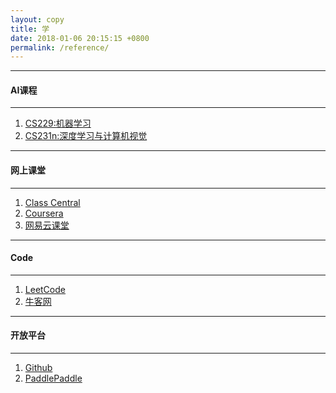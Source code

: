 ```yaml
---
layout: copy
title: 学
date: 2018-01-06 20:15:15 +0800
permalink: /reference/
---
```


<style>
abbr {text-decoration: none;}
</style>
<hr><h4 class="btn btn-info btn-lg">AI课程</h4><hr>
<ol class="rectangle-list">
<li><a href="http://cs229.stanford.edu/" target="_blank">CS229:机器学习</a></li>
<li><a href="http://cs231n.stanford.edu/" target="_blank">CS231n:深度学习与计算机视觉</a></li>
</ol>
<hr><h4 class="btn btn-primary btn-lg">网上课堂</h4><hr>
<ol class="rounded-list">
<li><a href="https://www.class-central.com/" target="_blank">Class Central</a></li>
<li><a href="https://www.coursera.org/" target="_blank">Coursera</a></li>
<li><a href="http://study.163.com/" target="_blank">网易云课堂</a></li>
</ol>
<hr><h4 class="btn btn-info btn-lg">Code</h4><hr>
<ol class="rectangle-list">
<li><a href="https://leetcode.com/" target="_blank">LeetCode</a></li>
<li><a href="https://www.nowcoder.com/" target="_blank">牛客网</a></li>
</ol>
<hr><h4 class="btn btn-primary btn-lg">开放平台</h4><hr>
<ol class="rounded-list">
<li><a href="https://github.com/" target="_blank">Github</a></li>
<li><a href="http://www.paddlepaddle.org/" target="_blank">PaddlePaddle</a></li>
</ol>

